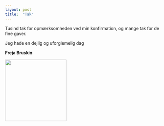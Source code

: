 ```yaml
---
layout: post
title:  "Tak"
---
```


Tusind tak for opmærksomheden ved min konfirmation, og mange tak for de fine gaver.

Jeg hade en dejlig og uforglemelig dag

**Freja Bruskin**

<span class="image object">
<img src="https://konf.hvordanmon.dk/assets/images/IMG_0462.JPG" width="200"/>
</span>
